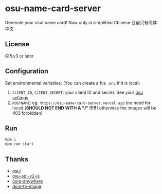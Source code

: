 # osu-name-card-server

Generate your osu! name card! Now only in simplified Chinese 目前只有简体中文

## License

GPLv3 or later

## Configuration

Set environmental variables: (You can create a file `.env` if it is local)
1. `CLIENT_ID`, `CLIENT_SECRET`: your client ID and secret.  See your [osu settings](https://osu.ppy.sh/home/account/edit)
2. `HOSTNAME`: eg. `https://osu-name-card-server.vercel.app` (no need for local) (**SHOULD NOT END WITH A "/" !!!!!!** otherwise the images will be 403 forbidden)

## Run

```bash
npm i
npm run start
```

## Thanks

* [osu!](https://osu.ppy.sh)
* [osu-api-v2-js](https://github.com/TTTaevas/osu-api-v2-js/)
* [cors-anywhere](https://github.com/Rob--W/cors-anywhere)
* [dom-to-image](https://github.com/tsayen/dom-to-image)

